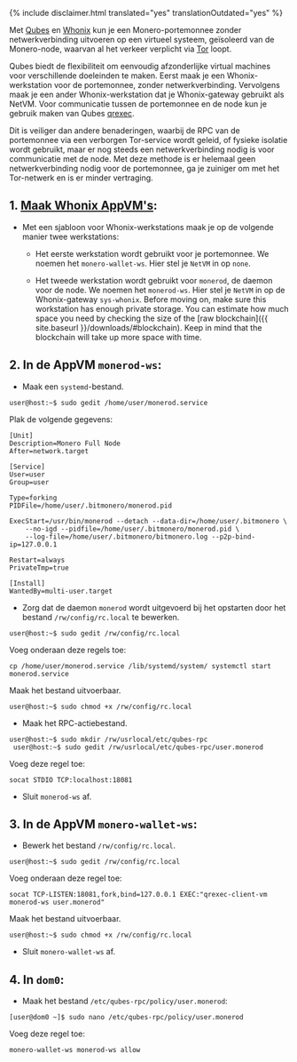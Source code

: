{% include disclaimer.html translated="yes" translationOutdated="yes" %}

Met [Qubes](https://qubes-os.org) en [Whonix](https://whonix.org) kun je een
Monero-portemonnee zonder netwerkverbinding uitvoeren op een virtueel
systeem, geïsoleerd van de Monero-node, waarvan al het verkeer verplicht via
[Tor](https://torproject.org) loopt.

Qubes biedt de flexibiliteit om eenvoudig afzonderlijke virtual machines
voor verschillende doeleinden te maken. Eerst maak je een Whonix-werkstation
voor de portemonnee, zonder netwerkverbinding. Vervolgens maak je een ander
Whonix-werkstation dat je Whonix-gateway gebruikt als NetVM. Voor
communicatie tussen de portemonnee en de node kun je gebruik maken van Qubes
[qrexec](https://www.qubes-os.org/doc/qrexec3/).

Dit is veiliger dan andere benaderingen, waarbij de RPC van de portemonnee
via een verborgen Tor-service wordt geleid, of fysieke isolatie wordt
gebruikt, maar er nog steeds een netwerkverbinding nodig is voor
communicatie met de node. Met deze methode is er helemaal geen
netwerkverbinding nodig voor de portemonnee, ga je zuiniger om met het
Tor-netwerk en is er minder vertraging.

## 1. [Maak Whonix AppVM's](https://www.whonix.org/wiki/Qubes/Install):

+ Met een sjabloon voor Whonix-werkstations maak je op de volgende manier
  twee werkstations:

  - Het eerste werkstation wordt gebruikt voor je portemonnee. We noemen het
    `monero-wallet-ws`. Hier stel je `NetVM` in op `none`.

  - Het tweede werkstation wordt gebruikt voor `monerod`, de daemon voor de
    node. We noemen het `monerod-ws`. Hier stel je `NetVM` in op de
    Whonix-gateway `sys-whonix`. Before moving on, make sure this
    workstation has enough private storage. You can estimate how much space
    you need by checking the size of the [raw blockchain]({{ site.baseurl
    }}/downloads/#blockchain). Keep in mind that the blockchain will take up
    more space with time.

## 2. In de AppVM `monerod-ws`:

+ Maak een `systemd`-bestand.

```
user@host:~$ sudo gedit /home/user/monerod.service
```

Plak de volgende gegevens:

```
[Unit]
Description=Monero Full Node
After=network.target

[Service]
User=user
Group=user

Type=forking
PIDFile=/home/user/.bitmonero/monerod.pid

ExecStart=/usr/bin/monerod --detach --data-dir=/home/user/.bitmonero \
    --no-igd --pidfile=/home/user/.bitmonero/monerod.pid \
    --log-file=/home/user/.bitmonero/bitmonero.log --p2p-bind-ip=127.0.0.1

Restart=always
PrivateTmp=true

[Install]
WantedBy=multi-user.target
```

+ Zorg dat de daemon `monerod` wordt uitgevoerd bij het opstarten door het
  bestand `/rw/config/rc.local` te bewerken.

```
user@host:~$ sudo gedit /rw/config/rc.local
```

Voeg onderaan deze regels toe:

```
cp /home/user/monerod.service /lib/systemd/system/ systemctl start monerod.service
```

Maak het bestand uitvoerbaar.

```
user@host:~$ sudo chmod +x /rw/config/rc.local
```

+ Maak het RPC-actiebestand.

```
user@host:~$ sudo mkdir /rw/usrlocal/etc/qubes-rpc
 user@host:~$ sudo gedit /rw/usrlocal/etc/qubes-rpc/user.monerod
```

Voeg deze regel toe:

```
socat STDIO TCP:localhost:18081
```

+ Sluit `monerod-ws` af.

## 3. In de AppVM `monero-wallet-ws`:

+ Bewerk het bestand `/rw/config/rc.local`.

```
user@host:~$ sudo gedit /rw/config/rc.local
```

Voeg onderaan deze regel toe:

```
socat TCP-LISTEN:18081,fork,bind=127.0.0.1 EXEC:"qrexec-client-vm monerod-ws user.monerod"
```

Maak het bestand uitvoerbaar.

```
user@host:~$ sudo chmod +x /rw/config/rc.local
```

+ Sluit `monero-wallet-ws` af.

## 4. In `dom0`:

+ Maak het bestand `/etc/qubes-rpc/policy/user.monerod`:

```
[user@dom0 ~]$ sudo nano /etc/qubes-rpc/policy/user.monerod
```

Voeg deze regel toe:

```
monero-wallet-ws monerod-ws allow
```
